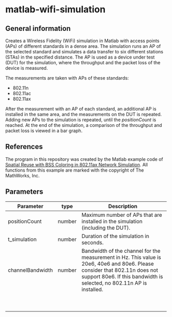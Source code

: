 # matlab-wifi-simulation

## General information

Creates a Wireless Fidelity (WiFi) simulation in Matlab with access points (APs) of different standards in a dense area.
The simulation runs an AP of the selected standard and simulates a data transfer to six different stations (STAs) in the
specified distance. The AP is used as a device under test (DUT) for the simulation, where the throughput and the packet
loss of the device is measured.

The measurements are taken with APs of these standards:

* 802.11n
* 802.11ac
* 802.11ax

After the measurement with an AP of each standard, an additional AP is installed in the same area, and the measurements
on the DUT is repeated. Adding new APs to the simulation is repeated, until the _positionCount_ is reached. At the end
of the simulation, a comparison of the throughput and packet loss is viewed in a bar graph.

## References

The program in this repository was created by the Matlab example code
of [Spatial Reuse with BSS Coloring in 802.11ax Network Simulation](https://www.mathworks.com/help/wlan/ug/spatial-reuse-with-bss-coloring-in-an-802.11ax-network-simulation.html).
All functions from this example are marked with the copyright of The MathWorks, Inc.

## Parameters

| Parameter        | type   | Description                                                                                                                                                                                           |
|------------------|--------|-------------------------------------------------------------------------------------------------------------------------------------------------------------------------------------------------------|
| positionCount    | number | Maximum number of APs that are installed in the simulation (including the DUT).                                                                                                                       |
| t_simulation     | number | Duration of the simulation in seconds.                                                                                                                                                                |
| channelBandwidth | number | Bandwidth of the channel for the measurement in Hz. This value is 20e6, 40e6 and 80e6. Please consider that 802.11n does not support 80e6. If this bandwidth is selected, no 802.11n AP is installed. |
|                  |        |                                                                                                                                                                                                       |
|                  |        |                                                                                                                                                                                                       |
|                  |        |                                                                                                                                                                                                       |
|                  |        |                                                                                                                                                                                                       |
|                  |        |                                                                                                                                                                                                       |
|                  |        |                                                                                                                                                                                                       |
|                  |        |                                                                                                                                                                                                       |
|                  |        |                                                                                                                                                                                                       |
|                  |        |                                                                                                                                                                                                       |